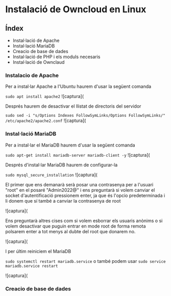 # Instalació de Owncloud en Linux

## Índex

* Instal·lació de Apache
* Instal·lació MariaDB
* Creacio de base de dades
* Instal·lació de PHP i els moduls necesaris
* Instal·lació de Ownclaud


### Instalacio de Apache

Per a instal·lar Apache a l'Ubuntu haurem d'usar la següent comanda

`sudo apt install apache2`
![captura](

Després haurem de desactivar el llistat de directoris del servidor

`sudo sed -i "s/Options Indexes FollowSymLinks/Options FollowSymLinks/" /etc/apache2/apache2.conf`
![captura](

### Instal·lació MariaDB

Per a instal·lar el MariaDB haurem d'usar la següent comanda

`sudo apt-get install mariadb-server mariadb-client -y`
![captura](

Després d'instal·lar MariaDB haurem de configurar-la

`sudo mysql_secure_installation`
![captura](

El primer que ens demanarà serà posar una contrasenya per a l'usuari "root" en el posaré "Admin2022@"
i ens preguntarà si volem canviar el socket d'autentificació pressionem enter, ja que és l'opcio predeterminada i li donem que sí també a canviar la contrasenya de root

![captura](

Ens preguntarà altres cises com si volem esborrar els usuaris anònims o si volem desactivar que puguin entrar en mode root de forma remota polsarem enter a tot menys al dubte del root que donarem no.

![captura](

I per últim reiniciem el MariaDB

`sudo systemctl restart mariadb.service` o també podem usar `sudo service mariadb.service restart`

![captura](

### Creacio de base de dades








